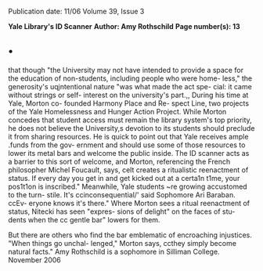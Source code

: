 Publication date: 11/06
Volume 39, Issue 3

**Yale Library's ID Scanner**
**Author: Amy Rothschild**
**Page number(s): 13**

• 
-
that though "the University may 
not have intended to provide a space 
for the education of non-students, 
including people who were home-
less," the generosity's uqjntentional 
nature "was what made the act spe-
cial: it came without strings or self-
interest on the university's part.,, 
During his time at Yale, Morton co-
founded Harmony Place and Re-
spect Line, two projects of the Yale 
Homelessness and Hunger Action 
Project. While Morton concedes 
that student access must remain 
the library system's top priority, he 
does not believe the University,s 
devotion to its students should 
preclude it from sharing resources. 
He is quick to point out that Yale 
receives ample .funds from the gov-
ernment and should use some of 
those resources to lower its metal 
bars and welcome the public inside. 
The ID scanner acts as a barrier to 
this sort of welcome, and Morton, 
referencing the French philosopher 
Michel Foucault, says, celt creates a 
ritualistic reenactment of status. If 
every day you get in and get kicked 
out at a certa1n t1me, your pos1t1on 
is inscribed." 
Meanwhile, Yale students ~re 
growing accustomed to the turn-
stile. It's ccinconsequential/' said 
Sophomore Ari Baraban. ccEv-
eryone knows it's there." Where 
Morton sees a ritual reenactment 
of status, Nitecki has seen "expres-
sions of delight" on the faces of stu-
dents when the cc gentle bar" lowers 
for them. 

But there are others who find 
the bar emblematic of encroaching 
injustices. "When things go unchal-
lenged," Morton says, ccthey simply 
become natural facts." 
Amy Rothschild is a sophomore 
in Silliman College. 
November 2006